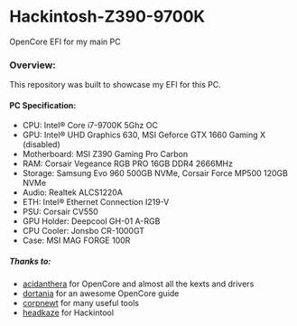 # Hackintosh-Z390-9700K
OpenCore EFI for my main PC

### Overview:
This repository was built to showcase my EFI for this PC.

#### PC Specification:
- CPU: Intel® Core i7-9700K 5Ghz OC
- GPU: Intel® UHD Graphics 630, MSI Geforce GTX 1660 Gaming X (disabled)
- Motherboard: MSI Z390 Gaming Pro Carbon
- RAM: Corsair Vegeance RGB PRO 16GB DDR4 2666MHz
- Storage: Samsung Evo 960 500GB NVMe, Corsair Force MP500 120GB NVMe
- Audio: Realtek ALCS1220A
- ETH: Intel® Ethernet Connection I219-V
- PSU: Corsair CV550
- GPU Holder: Deepcool GH-01 A-RGB
- CPU Cooler: Jonsbo CR-1000GT
- Case: MSI MAG FORGE 100R

##### Thanks to:
- [acidanthera](https://github.com/acidanthera) for OpenCore and almost all the kexts and drivers
- [dortania](https://github.com/dortania) for an awesome OpenCore guide
- [corpnewt](https://github.com/corpnewt) for many useful tools
- [headkaze](https://github.com/headkaze) for Hackintool
